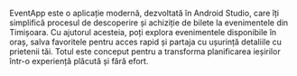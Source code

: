EventApp este o aplicație modernă, dezvoltată în Android Studio, care îți simplifică procesul de descoperire și achiziție de bilete la evenimentele din Timișoara. 
Cu ajutorul acesteia, poți explora evenimentele disponibile în oraș, salva favoritele pentru acces rapid și partaja cu ușurință detaliile cu prietenii tăi. 
Totul este conceput pentru a transforma planificarea ieșirilor într-o experiență plăcută și fără efort.
